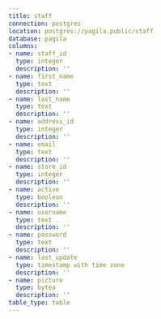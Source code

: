 ```yaml
---
title: staff
connection: postgres
location: postgres://pagila.public/staff
database: pagila
columns:
- name: staff_id
  type: integer
  description: ''
- name: first_name
  type: text
  description: ''
- name: last_name
  type: text
  description: ''
- name: address_id
  type: integer
  description: ''
- name: email
  type: text
  description: ''
- name: store_id
  type: integer
  description: ''
- name: active
  type: boolean
  description: ''
- name: username
  type: text
  description: ''
- name: password
  type: text
  description: ''
- name: last_update
  type: timestamp with time zone
  description: ''
- name: picture
  type: bytea
  description: ''
table_type: table
---
```


